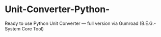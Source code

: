 # Unit-Converter-Python-
Ready to use Python Unit Converter — full version via Gumroad (B.E.G.-System Core Tool)
